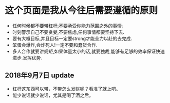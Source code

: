 # 这个页面是我从今往后需要遵循的原则
* ~~任何时候都不要带杠杆,不要承受你能力范围之外的事情.~~
* 时刻警示自己不要贪婪,不要焦虑,任何事情都要坚持下去.
* 要有大概目标,并且目标一定要strong才能全力以赴的去完成.
* 笨蛋会爆炸,会炸死人!一定不要和蠢货合作.
* 多人合作就要讲规矩,如果体量太小的话,就要独裁,能够有足够的效率保证快速进步.发挥优势.
## 2018年9月7日 update
* 杠杆这东西可以带，不带怎么发财呢？看准了就上吧。
* 能少说话就少说话，尤其是喝了酒之后。
